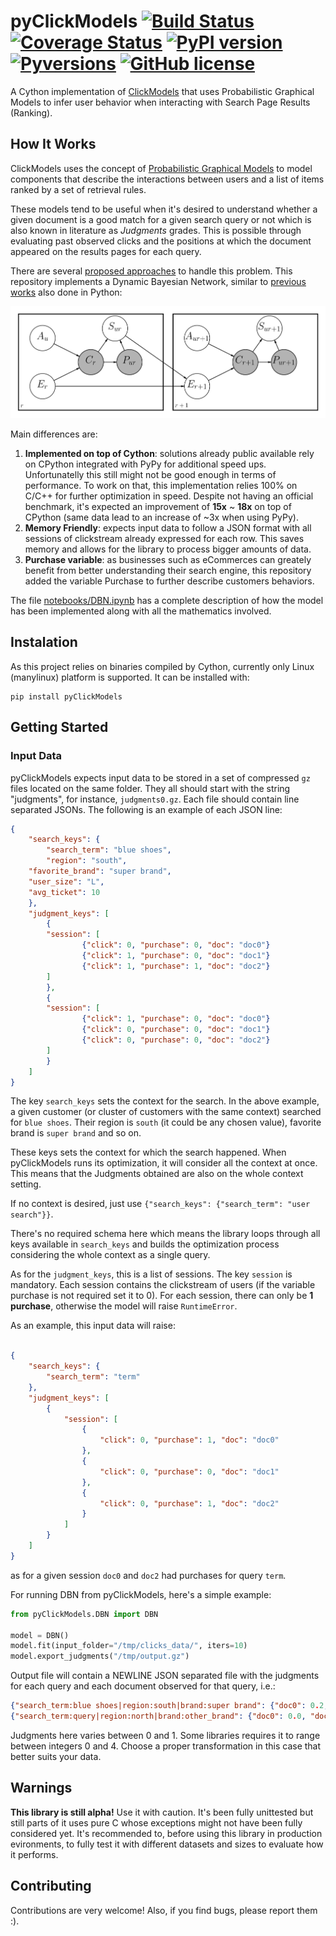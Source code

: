 # pyClickModels [![Build Status](https://travis-ci.org/WillianFuks/pyClickModels.svg?branch=master)](https://travis-ci.org/WillianFuks/pyClickModels) [![Coverage Status](https://coveralls.io/repos/github/WillianFuks/pyClickModels/badge.svg?branch=master)](https://coveralls.io/github/WillianFuks/pyClickModels?branch=master) [![PyPI version](https://badge.fury.io/py/pyClickModels.svg)](https://badge.fury.io/py/pyClickModels) [![Pyversions](https://img.shields.io/pypi/pyversions/pyClickModels.svg)](https://pypi.python.org/pypi/pyClickModels) [![GitHub license](https://img.shields.io/github/license/WillianFuks/pyClickModels.svg)](https://github.com/WillianFuks/pyClickModels/blob/master/LICENSE)

A Cython implementation of [ClickModels](https://github.com/varepsilon/clickmodels) that uses Probabilistic Graphical Models to infer user behavior when interacting with Search Page Results (Ranking).

## How It Works

ClickModels uses the concept of [Probabilistic Graphical Models](https://en.wikipedia.org/wiki/Graphical_model) to model components that describe the interactions between users and a list of items ranked by a set of retrieval rules.

These models tend to be useful when it's desired to understand whether a given document is a good match for a given search query or not which is also known in literature as *Judgments* grades. This is possible through evaluating past observed clicks and the positions at which the document appeared on the results pages for each query.

There are several [proposed approaches](https://clickmodels.weebly.com/uploads/5/2/2/5/52257029/mc2015-clickmodels.pdf) to handle this problem. This repository implements a Dynamic Bayesian Network, similar to [previous works](https://github.com/varepsilon/clickmodels) also done in Python:

![dbn](notebooks/dbn.png)

Main differences are:

1. **Implemented on top of Cython**: solutions already public available rely on CPython integrated with PyPy for additional speed ups. Unfortunatelly this still might not be good enough in terms of performance. To work on that, this implementation relies 100% on C/C++ for further optimization in speed. Despite not having an official benchmark, it's expected an improvement of **15x** ~ **18x** on top of CPython (same data lead to an increase of ~3x when using PyPy).
2. **Memory Friendly**: expects input data to follow a JSON format with all sessions of clickstream already expressed for each row. This saves memory and allows for the library to process bigger amounts of data.
3. **Purchase variable**: as businesses such as eCommerces can greately benefit from better understanding their search engine, this repository added the variable Purchase to further describe customers behaviors.

The file [notebooks/DBN.ipynb](notebooks/DBN.ipynb) has a complete description of how the model has been implemented along with all the mathematics involved.



## Instalation

As this project relies on binaries compiled by Cython, currently only Linux (manylinux) platform is supported. It can be installed with:

    pip install pyClickModels

## Getting Started

### Input Data

pyClickModels expects input data to be stored in a set of compressed `gz` files located on the same folder. They all should start with the string "judgments", for instance, `judgments0.gz`.
Each file should contain line separated JSONs. The following is an example of each JSON line:

```json
{
    "search_keys": {
        "search_term": "blue shoes",
        "region": "south",
	"favorite_brand": "super brand",
	"user_size": "L",
	"avg_ticket": 10
    },
    "judgment_keys": [
        {
	    "session": [
                {"click": 0, "purchase": 0, "doc": "doc0"}
                {"click": 1, "purchase": 0, "doc": "doc1"}
                {"click": 1, "purchase": 1, "doc": "doc2"}
	    ]
        },
        {
	    "session": [
                {"click": 1, "purchase": 0, "doc": "doc0"}
                {"click": 0, "purchase": 0, "doc": "doc1"}
                {"click": 0, "purchase": 0, "doc": "doc2"}
	    ]
        }
    ]
}
```

The key `search_keys` sets the context for the search. In the above example, a given customer (or cluster of customers with the same context) searched for `blue shoes`. Their region is `south` (it could be any chosen value), favorite brand is `super brand` and so on.

These keys sets the context for which the search happened. When pyClickModels runs its optimization, it will consider all the context at once. This means that the Judgments obtained are also on the whole context setting.

If no context is desired, just use `{"search_keys": {"search_term": "user search"}}`. 

There's no required schema here which means the library loops through all keys available in `search_keys` and builds the optimization process considering the whole context as a single query.

As for the `judgment_keys`, this is a list of sessions. The key `session` is mandatory. Each session contains the clickstream of users (if the variable purchase is not required set it to 0). For each session, there can only be **1 purchase**, otherwise the model will raise `RuntimeError`.

As an example, this input data will raise:

```json

{
    "search_keys": {
        "search_term": "term"
    },
    "judgment_keys": [
        {
            "session": [
                {
                    "click": 0, "purchase": 1, "doc": "doc0"
                },
                {
                    "click": 0, "purchase": 0, "doc": "doc1"
                },
                {
                    "click": 0, "purchase": 1, "doc": "doc2"
                }
            ]
        }
    ]
}
```

as for a given session `doc0` and `doc2` had purchases for query `term`.

For running DBN from pyClickModels, here's a simple example:

```python
from pyClickModels.DBN import DBN

model = DBN()
model.fit(input_folder="/tmp/clicks_data/", iters=10)
model.export_judgments("/tmp/output.gz")
```

Output file will contain a NEWLINE JSON separated file with the judgments for each query and each document observed for that query, i.e.:

```json
{"search_term:blue shoes|region:south|brand:super brand": {"doc0": 0.2, "doc1": 0.3, "doc2": 0.4}}
{"search_term:query|region:north|brand:other_brand": {"doc0": 0.0, "doc1": 0.0, "doc2": 0.1}}
```

Judgments here varies between 0 and 1. Some libraries requires it to range between integers 0 and 4. Choose a proper transformation in this case that better suits your data.

## Warnings

**This library is still alpha!** Use it with caution. It's been fully unittested but still parts of it uses pure C whose exceptions might not have been fully considered yet. It's recommended to, before using this library in production evironments, to fully test it with different datasets and sizes to evaluate how it performs.

## Contributing

Contributions are very welcome! Also, if you find bugs, please report them :).
